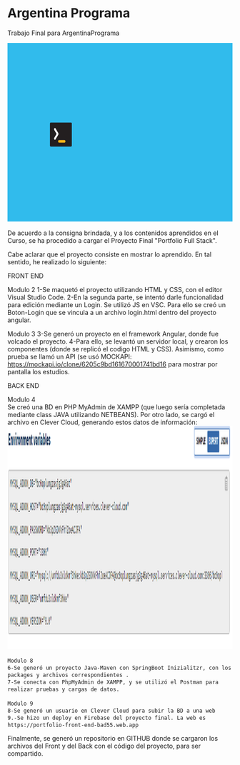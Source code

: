 # Argentina Programa
Trabajo Final para ArgentinaPrograma

<img width=600 height= 400 src="https://github.com/Pedro410Ar/ArProg/blob/main/logo.jpg"/>

De acuerdo a la consigna brindada, y a los contenidos aprendidos en el Curso, 
se ha procedido a cargar el Proyecto Final "Portfolio Full Stack".

Cabe aclarar que el proyecto consiste en mostrar lo aprendido. 
En tal sentido, he realizado lo siguiente: 


FRONT END

Modulo 2
1-Se maquetó el proyecto utilizando HTML y CSS, con el editor Visual Studio Code.
2-En la segunda parte, se intentó darle funcionalidad para edición mediante un Login. Se utilizó JS en VSC. 
Para ello se creó un Boton-Login que se vincula a un archivo login.html dentro del proyecto angular. 

Modulo 3
3-Se generó un proyecto en el framework Angular, donde fue volcado el proyecto.
4-Para ello, se levantó  un servidor local, y crearon los componentes (donde se replicó el codigo HTML y CSS). 
Asimismo, como prueba se llamó un API (se usó MOCKAPI: https://mockapi.io/clone/6205c9bd161670001741bd16 
para mostrar por pantalla los estudios. 
	 
								
BACK END 

Modulo 4	
Se creó una BD en PHP MyAdmin de XAMPP (que luego sería completada mediante class JAVA utilizando NETBEANS).
Por otro lado, se cargó el archivo en Clever Cloud, generando estos datos de información:
<img width=900 height= 500 src="https://github.com/Pedro410Ar/ArProg/blob/main/captura%20Clever%20Cloud.PNG"/>


	
	
	




	
	Modulo 8
	6-Se generó un proyecto Java-Maven con SpringBoot Inizialitzr, con los packages y archivos correspondientes . 
	7-Se conecta con PhpMyAdmin de XAMPP, y se utilizó el Postman para realizar pruebas y cargas de datos. 

	Modulo 9 
	8-Se generó un usuario en Clever Cloud para subir la BD a una web
	9.-Se hizo un deploy en Firebase del proyecto final. La web es https://portfolio-front-end-bad55.web.app

Finalmente, se generó un repositorio en GITHUB donde se cargaron los archivos del Front y del Back con el código 
del proyecto, para ser compartido.   
